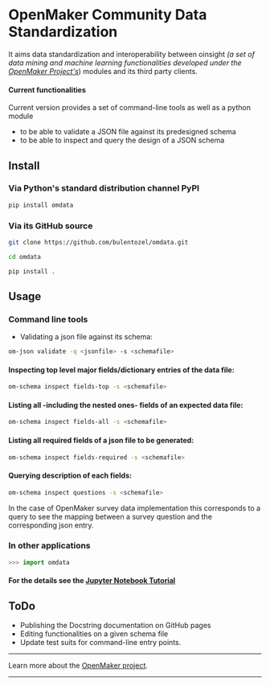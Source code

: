 OpenMaker Community Data Standardization
========================================

It aims data standardization and interoperability between oinsight *(a set of data mining and machine learning functionalities developed under the [OpenMaker Project's](http://openmaker.eu/)*) modules and its third party clients.

#### Current functionalities
Current version provides a set of command-line tools as well as a python module 
* to be able to validate a JSON file against its predesigned schema
* to be able to inspect and query the design of a JSON schema 

## Install

### Via Python's standard distribution channel PyPI 
```bash
pip install omdata
```
### Via its GitHub source 
```bash
git clone https://github.com/bulentozel/omdata.git
```

```bash
cd omdata
```

```bash
pip install .
```
## Usage

### Command line tools

* Validating a json file against its schema:
```bash
om-json validate -q <jsonfile> -s <schemafile>
```

#### Inspecting top level major fields/dictionary entries of the data file:
```bash
om-schema inspect fields-top -s <schemafile> 
```

#### Listing all -including the nested ones- fields of an expected data file:
```bash
om-schema inspect fields-all -s <schemafile> 
```

#### Listing all required fields of a json file to be generated:
```bash
om-schema inspect fields-required -s <schemafile> 
```

#### Querying description of each fields:
```bash
om-schema inspect questions -s <schemafile> 
```
In the case of OpenMaker survey data implementation this corresponds to a query to see the mapping between a survey question and the corresponding json entry.

### In other applications
```python
>>> import omdata
```
#### For the details see the [Jupyter Notebook Tutorial](https://github.com/bulentozel/omdata/blob/master/tutorial.ipynb)

## ToDo

* Publishing the Docstring documentation on GitHub pages
* Editing functionalities on a given schema file
* Update test suits for command-line entry points.

---------------
Learn more about the [OpenMaker project](http://openmaker.eu/).

---------------

